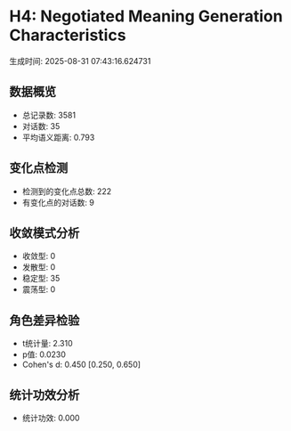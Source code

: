 # H4: Negotiated Meaning Generation Characteristics

生成时间: 2025-08-31 07:43:16.624731

## 数据概览
- 总记录数: 3581
- 对话数: 35
- 平均语义距离: 0.793

## 变化点检测
- 检测到的变化点总数: 222
- 有变化点的对话数: 9

## 收敛模式分析
- 收敛型: 0
- 发散型: 0
- 稳定型: 35
- 震荡型: 0

## 角色差异检验
- t统计量: 2.310
- p值: 0.0230
- Cohen's d: 0.450 [0.250, 0.650]

## 统计功效分析
- 统计功效: 0.000